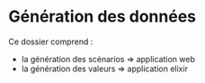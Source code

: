 # Génération des données

Ce dossier comprend :

* la génération des scénarios  => application web
* la génération des valeurs => application elixir